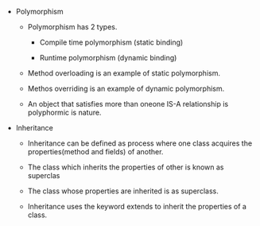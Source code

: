 - Polymorphism 
	- Polymorphism has 2 types.
		- Compile time polymorphism (static binding)

		- Runtime polymorphism (dynamic binding)

	- Method overloading is an example of static polymorphism.

	- Methos overriding is an example of dynamic polymorphism.

	- An object that satisfies more than oneone IS-A relationship is polyphormic is nature.

- Inheritance
	- Inheritance can be defined as process where one class acquires the properties(method and fields) of another.

	- The class which inherits the properties of other is known as superclas

	- The class whose properties are inherited is as superclass.

	- Inheritance uses the keyword extends to inherit the properties of a class.
